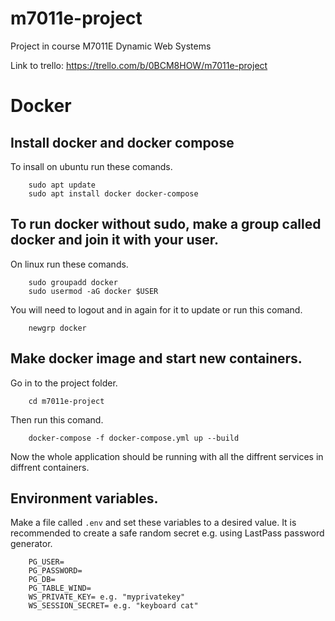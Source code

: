 # m7011e-project
Project in course M7011E Dynamic Web Systems

Link to trello: https://trello.com/b/0BCM8HOW/m7011e-project


# Docker

## Install docker and docker compose
To insall on ubuntu run these comands.
```
    sudo apt update
    sudo apt install docker docker-compose
```

## To run docker without sudo, make a group called docker and join it with your user. 
On linux run these comands.
```
    sudo groupadd docker
    sudo usermod -aG docker $USER
```
You will need to logout and in again for it to update or run this comand.
```
    newgrp docker 
```

## Make docker image and start new containers.
Go in to the project folder.
```
    cd m7011e-project
```
Then run this comand.
```
    docker-compose -f docker-compose.yml up --build
```
Now the whole application should be running with all the diffrent services in diffrent containers.

## Environment variables.
Make a file called `.env` and set these variables to a desired value.
It is recommended to create a safe random secret e.g. using LastPass password generator.
```
    PG_USER=
    PG_PASSWORD=
    PG_DB=
    PG_TABLE_WIND=
    WS_PRIVATE_KEY= e.g. "myprivatekey"
    WS_SESSION_SECRET= e.g. "keyboard cat"
```